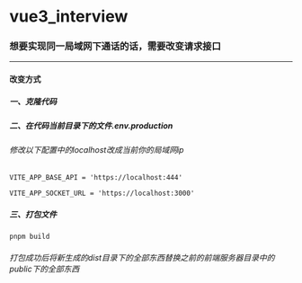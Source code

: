 # vue3_interview

### 想要实现同一局域网下通话的话，需要改变请求接口

---

#### 改变方式

##### 一、克隆代码

##### 二、在代码当前目录下的文件.env.production

###### 修改以下配置中的localhost改成当前你的局域网ip

`VITE_APP_BASE_API = 'https://localhost:444'`

`VITE_APP_SOCKET_URL = 'https://localhost:3000'`

##### 三、打包文件

```sh
pnpm build
```

###### 打包成功后将新生成的dist目录下的全部东西替换之前的前端服务器目录中的public下的全部东西
